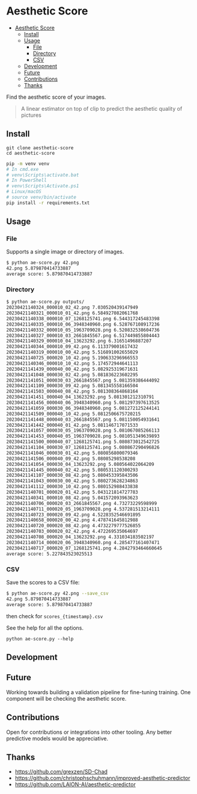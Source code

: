 # Aesthetic Score

<!--toc:start-->
- [Aesthetic Score](#aesthetic-score)
  - [Install](#install)
  - [Usage](#usage)
    - [File](#file)
    - [Directory](#directory)
    - [CSV](#csv)
  - [Development](#development)
  - [Future](#future)
  - [Contributions](#contributions)
  - [Thanks](#thanks)
<!--toc:end-->

Find the aesthetic score of your images. 

> A linear estimator on top of clip to predict the aesthetic quality of pictures 

## Install

```
git clone aesthetic-score
cd aesthetic-score
```

```bash
pip -m venv venv
# In cmd.exe
# venv\Scripts\activate.bat
# In PowerShell
# venv\Scripts\Activate.ps1
# Linux/macOS
# source venv/bin/activate
pip install -r requirements.txt
```

## Usage

### File

Supports a single image or directory of images.

```bash
$ python ae-score.py 42.png
42.png 5.879870414733887
average score: 5.879870414733887
```

### Directory

```bash
$ python ae-score.py outputs/
20230421140324_000010_02_42.png 7.030520439147949
20230421140321_000010_01_42.png 6.584927082061768
20230421140338_000010_07_1268125741.png 6.544317245483398
20230421140335_000010_06_3948340960.png 6.528767108917236
20230421140332_000010_05_1963709028.png 6.520832538604736
20230421140327_000010_03_2661845567.png 6.517449855804443
20230421140329_000010_04_13623292.png 6.31651496887207
20230421140344_000010_09_42.png 6.113379001617432
20230421140319_000010_00_42.png 5.516891002655029
20230421140725_000020_10_42.png 5.190633296966553
20230421140346_000010_10_42.png 5.174572944641113
20230421141439_000040_00_42.png 5.082925319671631
20230421141048_000030_02_42.png 5.081836223602295
20230421141051_000030_03_2661845567.png 5.081359386444092
20230421141109_000030_09_42.png 5.081345558166504
20230421141503_000040_08_42.png 5.081308364868164
20230421141451_000040_04_13623292.png 5.081301212310791
20230421141456_000040_06_3948340960.png 5.081297397613525
20230421141059_000030_06_3948340960.png 5.081272125244141
20230421141509_000040_10_42.png 5.0812506675720215
20230421141448_000040_03_2661845567.png 5.081150054931641
20230421141442_000040_01_42.png 5.081146717071533
20230421141057_000030_05_1963709028.png 5.081067085266113
20230421141453_000040_05_1963709028.png 5.081051349639893
20230421141500_000040_07_1268125741.png 5.080873012542725
20230421141104_000030_07_1268125741.png 5.080867290496826
20230421141046_000030_01_42.png 5.080856800079346
20230421141506_000040_09_42.png 5.08085298538208
20230421141054_000030_04_13623292.png 5.080564022064209
20230421141445_000040_02_42.png 5.080531120300293
20230421141107_000030_08_42.png 5.080453395843506
20230421141043_000030_00_42.png 5.080273628234863
20230421141112_000030_10_42.png 5.080152988433838
20230421140701_000020_01_42.png 5.043121814727783
20230421140341_000010_08_42.png 5.041572093963623
20230421140706_000020_03_2661845567.png 4.73273229598999
20230421140711_000020_05_1963709028.png 4.537281513214111
20230421140723_000020_09_42.png 4.5228352546691895
20230421140658_000020_00_42.png 4.478741645812988
20230421140720_000020_08_42.png 4.4732279777526855
20230421140703_000020_02_42.png 4.472269535064697
20230421140708_000020_04_13623292.png 4.331034183502197
20230421140714_000020_06_3948340960.png 4.285477161407471
20230421140717_000020_07_1268125741.png 4.2842793464660645
average score: 5.227843523025513
```

### CSV 

Save the scores to a CSV file:

```bash
$ python ae-score.py 42.png --save_csv
42.png 5.879870414733887
average score: 5.879870414733887
```

then check for `scores_{timestamp}.csv`

See the help for all the options.

```
python ae-score.py --help
```

## Development

## Future

Working towards building a validation pipeline for fine-tuning training. One component will be checking the aesthetic score.

## Contributions

Open for contributions or integrations into other tooling. Any better predictive models would be appreciative.

## Thanks

- https://github.com/grexzen/SD-Chad
- https://github.com/christophschuhmann/improved-aesthetic-predictor
- https://github.com/LAION-AI/aesthetic-predictor
